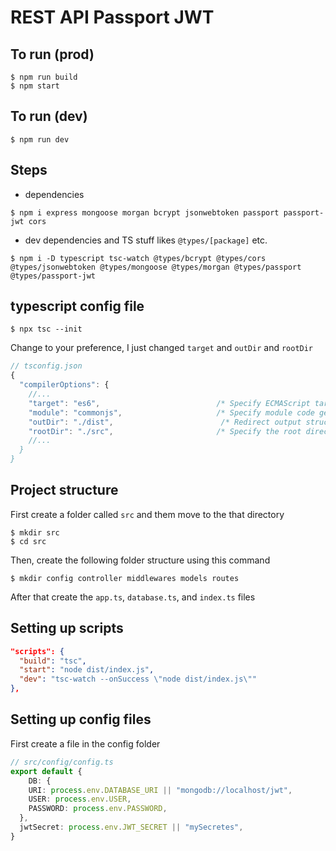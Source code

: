 # REST API Passport JWT

## To run (prod)

```
$ npm run build
$ npm start
```

## To run (dev)

```
$ npm run dev
```

## Steps

- dependencies

```
$ npm i express mongoose morgan bcrypt jsonwebtoken passport passport-jwt cors
```

- dev dependencies and TS stuff likes `@types/[package]` etc.

```
$ npm i -D typescript tsc-watch @types/bcrypt @types/cors @types/jsonwebtoken @types/mongoose @types/morgan @types/passport @types/passport-jwt
```

## typescript config file

```
$ npx tsc --init
```

Change to your preference, I just changed `target` and `outDir` and `rootDir`

```js
// tsconfig.json
{
  "compilerOptions": {
    //...
    "target": "es6",                          /* Specify ECMAScript target version: 'ES3' (default), 'ES5', 'ES2015', 'ES2016', 'ES2017', 'ES2018', 'ES2019', 'ES2020', or 'ESNEXT'. */
    "module": "commonjs",                     /* Specify module code generation: 'none', 'commonjs', 'amd', 'system', */
    "outDir": "./dist",                        /* Redirect output structure to the directory. */
    "rootDir": "./src",                       /* Specify the root directory of input files. Use to control the output directory structure with
    //...
  }
}
```

## Project structure

First create a folder called `src` and them move to the that directory

```
$ mkdir src
$ cd src
```

Then, create the following folder structure using this command

```
$ mkdir config controller middlewares models routes
```

After that create the `app.ts`, `database.ts`, and `index.ts` files

## Setting up scripts

```json
"scripts": {
  "build": "tsc",
  "start": "node dist/index.js",
  "dev": "tsc-watch --onSuccess \"node dist/index.js\""
},
```

## Setting up config files

First create a file in the config folder

```ts
// src/config/config.ts
export default {
    DB: {
    URI: process.env.DATABASE_URI || "mongodb://localhost/jwt",
    USER: process.env.USER,
    PASSWORD: process.env.PASSWORD,
  },
  jwtSecret: process.env.JWT_SECRET || "mySecretes",
}
```

